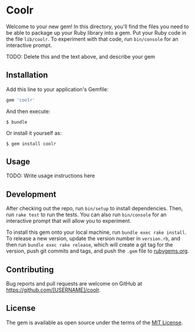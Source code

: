 # Coolr

Welcome to your new gem! In this directory, you'll find the files you need to be able to package up your Ruby library into a gem. Put your Ruby code in the file `lib/coolr`. To experiment with that code, run `bin/console` for an interactive prompt.

TODO: Delete this and the text above, and describe your gem

## Installation

Add this line to your application's Gemfile:

```ruby
gem 'coolr'
```

And then execute:

    $ bundle

Or install it yourself as:

    $ gem install coolr

## Usage

TODO: Write usage instructions here

## Development

After checking out the repo, run `bin/setup` to install dependencies. Then, run `rake test` to run the tests. You can also run `bin/console` for an interactive prompt that will allow you to experiment.

To install this gem onto your local machine, run `bundle exec rake install`. To release a new version, update the version number in `version.rb`, and then run `bundle exec rake release`, which will create a git tag for the version, push git commits and tags, and push the `.gem` file to [rubygems.org](https://rubygems.org).

## Contributing

Bug reports and pull requests are welcome on GitHub at https://github.com/[USERNAME]/coolr.


## License

The gem is available as open source under the terms of the [MIT License](http://opensource.org/licenses/MIT).

